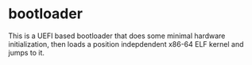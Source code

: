 # bootloader

This is a UEFI based bootloader that does some minimal hardware initialization,
then loads a position indepdendent x86-64 ELF kernel and jumps to it.